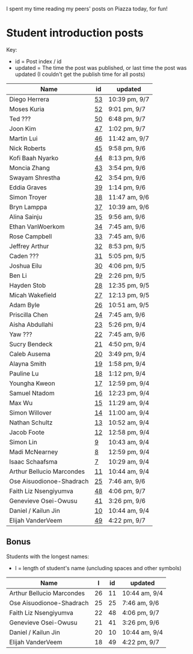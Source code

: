 
I spent my time reading my peers' posts on Piazza today, for fun!

# Student introduction posts
Key:
* id = Post index / id
* updated = The time the post was published, or last time the post was updated (I couldn't get the publish time for all posts)

|Name             |id|      updated|
|-----------------|--|-------------|
|Diego Herrera    |[53](https://piazza.com/class/m0ct6bb2n54u2/post/53)|10:39 pm, 9/7|
|Moses Kuria      |[52](https://piazza.com/class/m0ct6bb2n54u2/post/52)| 9:01 pm, 9/7|
|Ted ???          |[50](https://piazza.com/class/m0ct6bb2n54u2/post/50)| 6:48 pm, 9/7|
|Joon Kim         |[47](https://piazza.com/class/m0ct6bb2n54u2/post/47)| 1:02 pm, 9/7|
|Martin Lui       |[46](https://piazza.com/class/m0ct6bb2n54u2/post/46)|11:42 am, 9/7|
|Nick Roberts     |[45](https://piazza.com/class/m0ct6bb2n54u2/post/45)| 9:58 pm, 9/6|
|Kofi Baah Nyarko |[44](https://piazza.com/class/m0ct6bb2n54u2/post/44)| 8:13 pm, 9/6|
|Moncia Zhang     |[43](https://piazza.com/class/m0ct6bb2n54u2/post/43)| 3:54 pm, 9/6|
|Swayam Shrestha  |[42](https://piazza.com/class/m0ct6bb2n54u2/post/42)| 3:54 pm, 9/6|
|Eddia Graves     |[39](https://piazza.com/class/m0ct6bb2n54u2/post/39)| 1:14 pm, 9/6|
|Simon Troyer     |[38](https://piazza.com/class/m0ct6bb2n54u2/post/38)|11:47 am, 9/6|
|Bryn Lamppa      |[37](https://piazza.com/class/m0ct6bb2n54u2/post/37)|10:39 am, 9/6|
|Alina Sainju     |[35](https://piazza.com/class/m0ct6bb2n54u2/post/35)| 9:56 am, 9/6|
|Ethan VanWoerkom |[34](https://piazza.com/class/m0ct6bb2n54u2/post/34)| 7:45 am, 9/6|
|Rose Campbell    |[33](https://piazza.com/class/m0ct6bb2n54u2/post/33)| 7:45 am, 9/6|
|Jeffrey Arthur   |[32](https://piazza.com/class/m0ct6bb2n54u2/post/32)| 8:53 pm, 9/5|
|Caden ???        |[31](https://piazza.com/class/m0ct6bb2n54u2/post/31)| 5:05 pm, 9/5|
|Joshua Eilu      |[30](https://piazza.com/class/m0ct6bb2n54u2/post/30)| 4:06 pm, 9/5|
|Ben Li           |[29](https://piazza.com/class/m0ct6bb2n54u2/post/29)| 2:26 pm, 9/5|
|Hayden Stob      |[28](https://piazza.com/class/m0ct6bb2n54u2/post/28)|12:35 pm, 9/5|
|Micah Wakefield  |[27](https://piazza.com/class/m0ct6bb2n54u2/post/27)|12:13 pm, 9/5|
|Adam Byle        |[26](https://piazza.com/class/m0ct6bb2n54u2/post/26)|10:51 am, 9/5|
|Priscilla Chen   |[24](https://piazza.com/class/m0ct6bb2n54u2/post/24)| 7:45 am, 9/6|
|Aisha Abdullahi  |[23](https://piazza.com/class/m0ct6bb2n54u2/post/23)| 5:26 pm, 9/4|
|Yaw ???          |[22](https://piazza.com/class/m0ct6bb2n54u2/post/22)| 7:45 am, 9/6|
|Sucry Bendeck    |[21](https://piazza.com/class/m0ct6bb2n54u2/post/21)| 4:50 pm, 9/4|
|Caleb Ausema     |[20](https://piazza.com/class/m0ct6bb2n54u2/post/20)| 3:49 pm, 9/4|
|Alayna Smith     |[19](https://piazza.com/class/m0ct6bb2n54u2/post/19)| 1:58 pm, 9/4|
|Pauline Lu       |[18](https://piazza.com/class/m0ct6bb2n54u2/post/18)| 1:12 pm, 9/4|
|Youngha Kweon    |[17](https://piazza.com/class/m0ct6bb2n54u2/post/17)|12:59 pm, 9/4|
|Samuel Ntadom    |[16](https://piazza.com/class/m0ct6bb2n54u2/post/16)|12:23 pm, 9/4|
|Max Wu           |[15](https://piazza.com/class/m0ct6bb2n54u2/post/15)|11:29 am, 9/4|
|Simon Willover   |[14](https://piazza.com/class/m0ct6bb2n54u2/post/14)|11:00 am, 9/4|
|Nathan Schultz   |[13](https://piazza.com/class/m0ct6bb2n54u2/post/13)|10:52 am, 9/4|
|Jacob Foote      |[12](https://piazza.com/class/m0ct6bb2n54u2/post/12)|12:58 pm, 9/4|
|Simon Lin        |[ 9](https://piazza.com/class/m0ct6bb2n54u2/post/9) |10:43 am, 9/4|
|Madi McNearney   |[ 8](https://piazza.com/class/m0ct6bb2n54u2/post/8) |12:59 pm, 9/4|
|Isaac Schaafsma  |[ 7](https://piazza.com/class/m0ct6bb2n54u2/post/7) |10:29 am, 9/4|
|Arthur Bellucio Marcondes |[11](https://piazza.com/class/m0ct6bb2n54u2/post/11)|10:44 am, 9/4|
|Ose Aisuodionoe-Shadrach  |[25](https://piazza.com/class/m0ct6bb2n54u2/post/25)| 7:46 am, 9/6|
|Faith Liz Nsengiyumva     |[48](https://piazza.com/class/m0ct6bb2n54u2/post/48)| 4:06 pm, 9/7|
|Genevieve Osei-Owusu      |[41](https://piazza.com/class/m0ct6bb2n54u2/post/41)| 3:26 pm, 9/6|
|Daniel / Kailun Jin       |[10](https://piazza.com/class/m0ct6bb2n54u2/post/10)|10:44 am, 9/4|
|Elijah VanderVeem         |[49](https://piazza.com/class/m0ct6bb2n54u2/post/49)| 4:22 pm, 9/7|

## Bonus
Students with the longest names:
* l = length of student's name (uncluding spaces and other symbols)

|Name                      | l|id|      updated|
|--------------------------|--|--|-------------|
|Arthur Bellucio Marcondes |26|11|10:44 am, 9/4|
|Ose Aisuodionoe-Shadrach  |25|25| 7:46 am, 9/6|
|Faith Liz Nsengiyumva     |22|48| 4:06 pm, 9/7|
|Genevieve Osei-Owusu      |21|41| 3:26 pm, 9/6|
|Daniel / Kailun Jin       |20|10|10:44 am, 9/4|
|Elijah VanderVeem         |18|49| 4:22 pm, 9/7|
